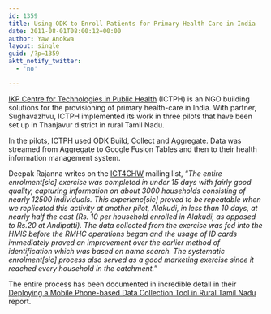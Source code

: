 ```yaml
---
id: 1359
title: Using ODK to Enroll Patients for Primary Health Care in India
date: 2011-08-01T08:00:12+00:00
author: Yaw Anokwa
layout: single
guid: /?p=1359
aktt_notify_twitter:
  - 'no'

---
```

[IKP Centre for Technologies in Public Health](http://www.ictph.org.in) (ICTPH) is an NGO building solutions for the provisioning of primary health-care in India. With partner, Sughavazhvu, ICTPH implemented its work in three pilots that have been set up in Thanjavur district in rural Tamil Nadu. 

In the pilots, ICTPH used ODK Build, Collect and Aggregate. Data was streamed from Aggregate to Google Fusion Tables and then to their health information management system. 

Deepak Rajanna writes on the [ICT4CHW](http://groups.google.com/group/ict4chw/browse_thread/thread/3bf3b843cf106f76) mailing list, &#8220;_The entire enrolment[sic] exercise was completed in under 15 days with fairly good quality, capturing information on about 3000 households consisting of nearly 12500 individuals. This experienc[sic] proved to be repeatable when we replicated this activity at another pilot, Alakudi, in less than 10 days, at nearly half the cost (Rs. 10 per household enrolled in Alakudi, as opposed to Rs.20 at Andipatti). The data collected from the exercise was fed into the HMIS before the RMHC operations began and the usage of ID cards immediately proved an improvement over the earlier method of identification which was based on name search. The systematic enrolment[sic] process also served as a good marketing exercise since it reached every household in the catchment._&#8221;

The entire process has been documented in incredible detail in their [Deploying a Mobile Phone-based Data Collection Tool in Rural Tamil Nadu](http://ictph.org.in/downloads/ICTPH%20Mobile%20Enrolment.pdf) report.
